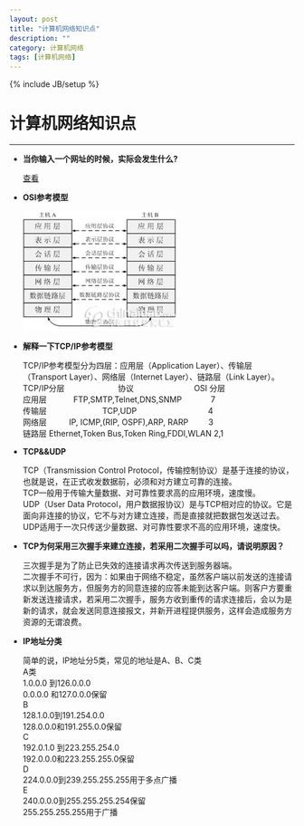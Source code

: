 ```yaml
---
layout: post
title: "计算机网络知识点"
description: ""
category: 计算机网络
tags: [计算机网络]
---
```

{% include JB/setup %}
# 计算机网络知识点
---



* **当你输入一个网址的时候，实际会发生什么?**

	[查看](http://www.cnblogs.com/wenanry/archive/2010/02/25/1673368.html)<br>
* **OSI参考模型**

	![Alt text](/image/OSI.png)

* **解释一下TCP/IP参考模型**

	TCP/IP参考模型分为四层：应用层（Application Layer）、传输层（Transport Layer）、网络层（Internet Layer）、链路层（Link Layer）。<br>
	TCP/IP分层&nbsp;&nbsp;&nbsp;&nbsp;&nbsp;&nbsp;&nbsp;&nbsp;&nbsp;&nbsp;&nbsp;&nbsp;&nbsp;&nbsp;&nbsp;&nbsp;&nbsp;&nbsp;&nbsp;&nbsp;&nbsp;&nbsp;&nbsp;&nbsp;协议&nbsp;&nbsp;&nbsp;&nbsp;&nbsp;&nbsp;&nbsp;&nbsp;&nbsp;&nbsp;&nbsp;&nbsp;&nbsp;&nbsp;&nbsp;&nbsp;&nbsp;&nbsp;&nbsp;&nbsp;&nbsp;&nbsp;&nbsp;&nbsp;&nbsp;&nbsp;&nbsp;OSI 分层<br>
	应用层&nbsp;&nbsp;&nbsp;&nbsp;&nbsp;&nbsp;&nbsp;&nbsp;&nbsp;&nbsp;&nbsp;&nbsp;FTP,SMTP,Telnet,DNS,SNMP   &nbsp;&nbsp;&nbsp;&nbsp;&nbsp;&nbsp;&nbsp;&nbsp;&nbsp;&nbsp;&nbsp;&nbsp;7<br>
	传输层                  &nbsp;&nbsp;&nbsp;&nbsp;&nbsp;&nbsp;&nbsp;&nbsp;&nbsp;&nbsp;&nbsp;&nbsp;&nbsp;&nbsp;&nbsp;&nbsp;&nbsp;&nbsp;&nbsp;&nbsp;&nbsp;&nbsp;&nbsp;&nbsp;TCP,UDP                     &nbsp;&nbsp;&nbsp;&nbsp;&nbsp;&nbsp;&nbsp;&nbsp;&nbsp;&nbsp;&nbsp;&nbsp;&nbsp;&nbsp;&nbsp;&nbsp;&nbsp;&nbsp;&nbsp;&nbsp;&nbsp;&nbsp;&nbsp;&nbsp;&nbsp;&nbsp;&nbsp;&nbsp;&nbsp;&nbsp; 4<br>
	网络层            &nbsp;&nbsp;&nbsp;&nbsp;&nbsp;&nbsp;&nbsp;&nbsp;&nbsp;IP, ICMP,(RIP, OSPF),ARP, RARP     &nbsp;&nbsp;&nbsp;&nbsp;&nbsp;&nbsp;&nbsp;&nbsp;3<br>
	链路层     Ethernet,Token Bus,Token Ring,FDDI,WLAN  2,1<br>

* **TCP&&UDP**

	TCP（Transmission Control Protocol，传输控制协议）是基于连接的协议，也就是说，在正式收发数据前，必须和对方建立可靠的连接。<br>
	TCP一般用于传输大量数据、对可靠性要求高的应用环境，速度慢。<br>
	UDP（User Data Protocol，用户数据报协议）是与TCP相对应的协议。它是面向非连接的协议，它不与对方建立连接，而是直接就把数据包发送过去。 <br>
	UDP适用于一次只传送少量数据、对可靠性要求不高的应用环境，速度快。<br>

* **TCP为何采用三次握手来建立连接，若采用二次握手可以吗，请说明原因？**

	三次握手是为了防止已失效的连接请求再次传送到服务器端。<br>
	二次握手不可行，因为：如果由于网络不稳定，虽然客户端以前发送的连接请求以到达服务方，但服务方的同意连接的应答未能到达客户端。则客户方要重新发送连接请求，若采用二次握手，服务方收到重传的请求连接后，会以为是新的请求，就会发送同意连接报文，并新开进程提供服务，这样会造成服务方资源的无谓浪费。<br>
* **IP地址分类**

	简单的说，IP地址分5类，常见的地址是A、B、C类<br>
	A类<br>
	1.0.0.0 到126.0.0.0<br>
	0.0.0.0 和127.0.0.0保留<br>
	B<br>
	128.1.0.0到191.254.0.0<br>
	128.0.0.0和191.255.0.0保留<br>
	C<br>
	192.0.1.0 到223.255.254.0<br>
	192.0.0.0和223.255.255.0保留<br>
	D<br>
	224.0.0.0到239.255.255.255用于多点广播<br>
	E<br>
	240.0.0.0到255.255.255.254保留<br>
	255.255.255.255用于广播<br>




 


